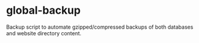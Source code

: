 # global-backup
Backup script to automate gzipped/compressed backups of both databases and website directory content.
